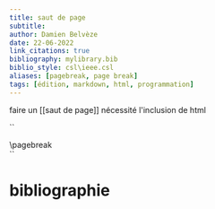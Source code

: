 ```yaml
---
title: saut de page
subtitle:
author: Damien Belvèze
date: 22-06-2022
link_citations: true
bibliography: mylibrary.bib
biblio_style: csl\ieee.csl
aliases: [pagebreak, page break]
tags: [édition, markdown, html, programmation]
---
```


faire un [[saut de page]] nécessité l'inclusion de html

``
<div style="page-break-after: always visibility: hidden">
\pagebreak
</div>
``





# bibliographie


